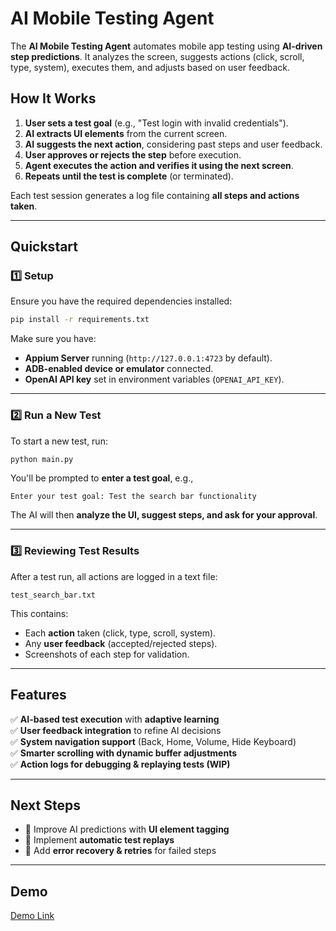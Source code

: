 # **AI Mobile Testing Agent**  

The **AI Mobile Testing Agent** automates mobile app testing using **AI-driven step predictions**. It analyzes the screen, suggests actions (click, scroll, type, system), executes them, and adjusts based on user feedback.  

## **How It Works**
1. **User sets a test goal** (e.g., "Test login with invalid credentials").  
2. **AI extracts UI elements** from the current screen.  
3. **AI suggests the next action**, considering past steps and user feedback.  
4. **User approves or rejects the step** before execution.  
5. **Agent executes the action and verifies it using the next screen**.  
6. **Repeats until the test is complete** (or terminated).  

Each test session generates a log file containing **all steps and actions taken**.

---

## **Quickstart**
### **1️⃣ Setup**
Ensure you have the required dependencies installed:  
```bash
pip install -r requirements.txt
```
Make sure you have:
- **Appium Server** running (`http://127.0.0.1:4723` by default).  
- **ADB-enabled device or emulator** connected.  
- **OpenAI API key** set in environment variables (`OPENAI_API_KEY`).  

---

### **2️⃣ Run a New Test**
To start a new test, run:
```bash
python main.py
```
You'll be prompted to **enter a test goal**, e.g.,  
```plaintext
Enter your test goal: Test the search bar functionality
```
The AI will then **analyze the UI, suggest steps, and ask for your approval**.

---

### **3️⃣ Reviewing Test Results**
After a test run, all actions are logged in a text file:  
```plaintext
test_search_bar.txt
```
This contains:
- Each **action** taken (click, type, scroll, system).
- Any **user feedback** (accepted/rejected steps).
- Screenshots of each step for validation.

---

## **Features**
✅ **AI-based test execution** with **adaptive learning**  
✅ **User feedback integration** to refine AI decisions  
✅ **System navigation support** (Back, Home, Volume, Hide Keyboard)  
✅ **Smarter scrolling with dynamic buffer adjustments**  
✅ **Action logs for debugging & replaying tests (WIP)**  

---

## **Next Steps**
- 🚧 Improve AI predictions with **UI element tagging**  
- 🚧 Implement **automatic test replays**  
- 🚧 Add **error recovery & retries** for failed steps  

---

## **Demo**

[Demo Link](https://drive.google.com/file/d/1MroGhP8FxLfKkhq_TanTVHehaxogE8AC/view?usp=sharing) 
